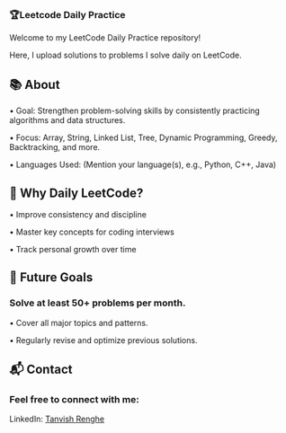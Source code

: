 ### 🏆Leetcode Daily Practice 


Welcome to my LeetCode Daily Practice repository!

Here, I upload solutions to problems I solve daily on LeetCode.


## 📚 About

 • Goal: Strengthen problem-solving skills by consistently practicing algorithms and data structures.

 • Focus: Array, String, Linked List, Tree, Dynamic Programming, Greedy, Backtracking, and more.

 • Languages Used: (Mention your language(s), e.g., Python, C++, Java)

## 🌟 Why Daily LeetCode?

  • Improve consistency and discipline

  • Master key concepts for coding interviews

  • Track personal growth over time

## 🚀 Future Goals

 ### Solve at least 50+ problems per month.

  • Cover all major topics and patterns.

  • Regularly revise and optimize previous solutions.

## 📬 Contact
### Feel free to connect with me:

  LinkedIn: [Tanvish Renghe](https://www.linkedin.com/in/tanvish-renghe/)
